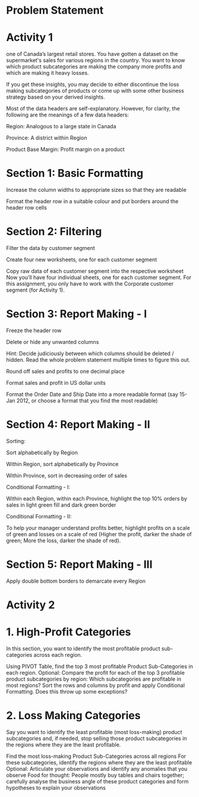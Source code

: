 # Problem Statement 

   # Activity 1                                                                   

one of Canada’s largest retail stores. You have gotten a dataset on the supermarket's sales for various regions in the country. You want to know which product subcategories are making the company more profits and which are making it heavy losses.

If you get these insights, you may decide to either discontinue the loss making subcategories of products or come up with some other business strategy based on your derived insights.





Most of the data headers are self-explanatory. However, for clarity, the following are the meanings of a few data headers:

Region: Analogous to a large state in Canada

Province: A district within Region

Product Base Margin: Profit margin on a product


# Section 1: Basic Formatting
Increase the column widths to appropriate sizes so that they are readable

Format the header row in a suitable colour and put borders around the header row cells


# Section 2: Filtering
Filter the data by customer segment

Create four new worksheets, one for each customer segment

Copy raw data of each customer segment into the respective worksheet
Now you’ll have four individual sheets, one for each customer segment. For this assignment, you only have to work with the Corporate customer segment (for Activity 1).

# Section 3: Report Making - I

Freeze the header row

Delete or hide any unwanted columns

Hint: Decide judiciously between which columns should be deleted / hidden. Read the whole problem statement multiple times to figure this out.

Round off sales and profits to one decimal place

Format sales and profit in US dollar units

Format the Order Date and Ship Date into a more readable format (say 15-Jan 2012, or choose a format that you find the most readable)



# Section 4: Report Making - II
Sorting:

Sort alphabetically by Region

Within Region, sort alphabetically by Province

Within Province, sort in decreasing order of sales

Conditional Formatting - I:

Within each Region, within each Province, highlight the top 10% orders by sales in light green fill and dark green border

Conditional Formatting - II:

To help your manager understand profits better, highlight profits on a scale of green and losses on a scale of red (Higher the profit, darker the shade of green; More the loss, darker the shade of red).


# Section 5: Report Making - III
Apply double bottom borders to demarcate every Region

  
  
  # Activity 2     


# 1. High-Profit Categories 

In this section, you want to identify the most profitable product sub-categories across each region. 

Using PIVOT Table, find the top 3 most profitable Product Sub-Categories in each region. 
Optional: Compare the profit for each of the top 3 profitable product subcategories by region:
Which subcategories are profitable in most regions?
Sort the rows and columns by profit and apply Conditional Formatting. Does this throw up some exceptions?
# 2. Loss Making Categories

Say you want to identify the least profitable (most loss-making) product subcategories and, if needed, stop selling those product subcategories in the regions where they are the least profitable.

Find the most loss-making Product Sub-Categories across all regions
For these subcategories, identify the regions where they are the least profitable
Optional: Articulate your observations and identify any anomalies that you observe
Food for thought: People mostly buy tables and chairs together; carefully analyse the business angle of these product categories and form hypotheses to explain your observations
